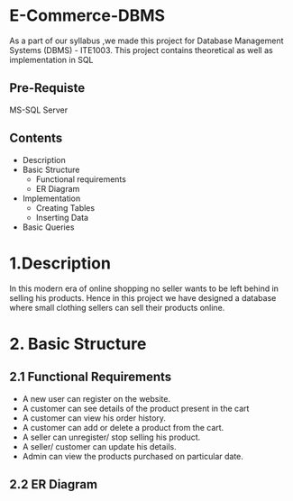 # E-Commerce-DBMS
As a part of our syllabus ,we made this project for Database Management Systems (DBMS) - ITE1003.
This project contains theoretical as well as implementation in SQL
## Pre-Requiste
MS-SQL Server
## Contents
* Description
* Basic Structure
  * Functional requirements
  * ER Diagram
* Implementation
  * Creating Tables
  * Inserting Data
* Basic Queries

# 1.Description
In this modern era of online shopping no seller wants to be left behind in selling his products.  Hence in this project we have designed a database where small clothing sellers can sell their products online.

# 2. Basic Structure
## 2.1 Functional Requirements
* A new user can register on the website.
* A customer can see details of the product present in the cart
* A customer can view his order history.
* A customer can add or delete a product from the cart.
* A seller can unregister/ stop selling his product.
* A seller/ customer can update his details.
* Admin can view the products purchased on particular date.

## 2.2 ER Diagram



